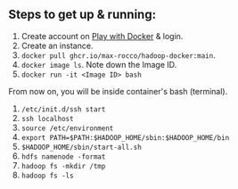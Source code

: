 ## Steps to get up & running:

1. Create account on [Play with Docker](https://labs.play-with-docker.com) & login.
2. Create an instance.
3. `docker pull ghcr.io/max-rocco/hadoop-docker:main`.
4. `docker image ls`. Note down the Image ID.
5. `docker run -it <Image ID> bash`

From now on, you will be inside container's bash (terminal).

1. `/etc/init.d/ssh start`
2. `ssh localhost`
3. `source /etc/environment`
4. `export PATH=$PATH:$HADOOP_HOME/sbin:$HADOOP_HOME/bin`
5. `$HADOOP_HOME/sbin/start-all.sh`
6. `hdfs namenode -format`
7. `hadoop fs -mkdir /tmp`
8. `hadoop fs -ls`
